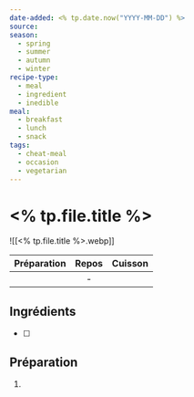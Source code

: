 ```yaml
---
date-added: <% tp.date.now("YYYY-MM-DD") %>
source: 
season:
  - spring
  - summer
  - autumn
  - winter
recipe-type:
  - meal
  - ingredient
  - inedible
meal:
  - breakfast
  - lunch
  - snack
tags:
  - cheat-meal
  - occasion
  - vegetarian
---
```


# <% tp.file.title %>

![[<% tp.file.title %>.webp]]

| Préparation | Repos | Cuisson |
|:-----------:|:-----:|:-------:|
|             |   -   |         |

## Ingrédients

- [ ] 

## Préparation

1. 

